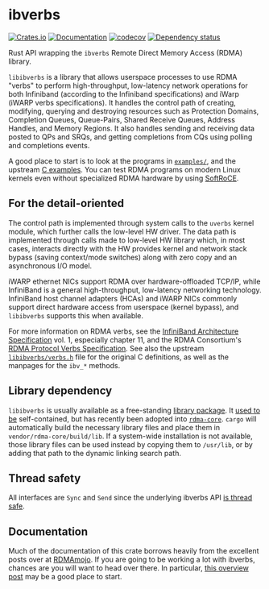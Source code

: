 # ibverbs

[![Crates.io](https://img.shields.io/crates/v/ibverbs.svg)](https://crates.io/crates/ibverbs)
[![Documentation](https://docs.rs/ibverbs/badge.svg)](https://docs.rs/ibverbs/)
[![codecov](https://codecov.io/gh/jonhoo/rust-ibverbs/graph/badge.svg?token=3nylKSTA6R)](https://codecov.io/gh/jonhoo/rust-ibverbs)
[![Dependency status](https://deps.rs/repo/github/jonhoo/rust-ibverbs/status.svg)](https://deps.rs/repo/github/jonhoo/rust-ibverbs)

Rust API wrapping the `ibverbs` Remote Direct Memory Access (RDMA) library.

`libibverbs` is a library that allows userspace processes to use RDMA "verbs" to perform
high-throughput, low-latency network operations for both Infiniband (according to the
Infiniband specifications) and iWarp (iWARP verbs specifications). It handles the control path
of creating, modifying, querying and destroying resources such as Protection Domains,
Completion Queues, Queue-Pairs, Shared Receive Queues, Address Handles, and Memory Regions. It
also handles sending and receiving data posted to QPs and SRQs, and getting completions from
CQs using polling and completions events.

A good place to start is to look at the programs in [`examples/`](ibverbs/examples/), and the
upstream [C examples]. You can test RDMA programs on modern Linux kernels even without specialized
RDMA hardware by using [SoftRoCE][soft].

## For the detail-oriented

The control path is implemented through system calls to the `uverbs` kernel module, which
further calls the low-level HW driver. The data path is implemented through calls made to
low-level HW library which, in most cases, interacts directly with the HW provides kernel and
network stack bypass (saving context/mode switches) along with zero copy and an asynchronous
I/O model.

iWARP ethernet NICs support RDMA over hardware-offloaded TCP/IP, while InfiniBand is a general
high-throughput, low-latency networking technology. InfiniBand host channel adapters (HCAs) and
iWARP NICs commonly support direct hardware access from userspace (kernel bypass), and
`libibverbs` supports this when available.

For more information on RDMA verbs, see the [InfiniBand Architecture Specification][infini]
vol. 1, especially chapter 11, and the RDMA Consortium's [RDMA Protocol Verbs
Specification][RFC5040]. See also the upstream [`libibverbs/verbs.h`] file for the original C
definitions, as well as the manpages for the `ibv_*` methods.

## Library dependency

`libibverbs` is usually available as a free-standing [library package]. It [used to be][1]
self-contained, but has recently been adopted into [`rdma-core`]. `cargo` will automatically
build the necessary library files and place them in `vendor/rdma-core/build/lib`. If a
system-wide installation is not available, those library files can be used instead by copying
them to `/usr/lib`, or by adding that path to the dynamic linking search path.

## Thread safety

All interfaces are `Sync` and `Send` since the underlying ibverbs API [is thread safe][safe].

## Documentation

Much of the documentation of this crate borrows heavily from the excellent posts over at
[RDMAmojo]. If you are going to be working a lot with ibverbs, chances are you will want to
head over there. In particular, [this overview post][1] may be a good place to start.

[`rdma-core`]: https://github.com/linux-rdma/rdma-core
[`libibverbs/verbs.h`]: https://github.com/linux-rdma/rdma-core/blob/master/libibverbs/verbs.h
[library package]: https://launchpad.net/ubuntu/+source/libibverbs
[C examples]: https://github.com/linux-rdma/rdma-core/tree/master/libibverbs/examples
[1]: https://git.kernel.org/pub/scm/libs/infiniband/libibverbs.git/about/
[infini]: http://www.infinibandta.org/content/pages.php?pg=technology_public_specification
[RFC5040]: https://tools.ietf.org/html/rfc5040
[safe]: http://www.rdmamojo.com/2013/07/26/libibverbs-thread-safe-level/
[soft]: https://github.com/SoftRoCE/rxe-dev/wiki/rxe-dev:-Home
[RDMAmojo]: http://www.rdmamojo.com/
[1]: http://www.rdmamojo.com/2012/05/18/libibverbs/
